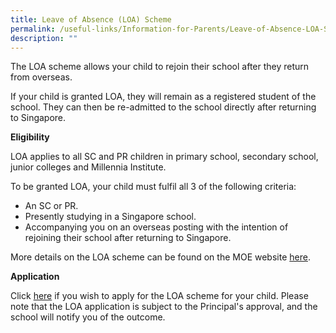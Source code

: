 ```yaml
---
title: Leave of Absence (LOA) Scheme
permalink: /useful-links/Information-for-Parents/Leave-of-Absence-LOA-Scheme/
description: ""
---
```

The LOA scheme allows your child to rejoin their school after they return from overseas.

If your child is granted LOA, they will remain as a registered student of the school. They can then be re-admitted to the school directly after returning to Singapore.

  

**Eligibility**

LOA applies to all SC and PR children in primary school, secondary school, junior colleges and Millennia Institute.  

To be granted LOA, your child must fulfil all 3 of the following criteria:

*   An SC or PR.
*   Presently studying in a Singapore school.
*   Accompanying you on an overseas posting with the intention of rejoining their school after returning to Singapore.

More details on the LOA scheme can be found on the MOE website [here](https://www.moe.gov.sg/returning-singaporeans).  

  

**Application**

Click [here](https://form.gov.sg/6137f769a456b800126aa271) if you wish to apply for the LOA scheme for your child. Please note that the LOA application is subject to the Principal's approval, and the school will notify you of the outcome.